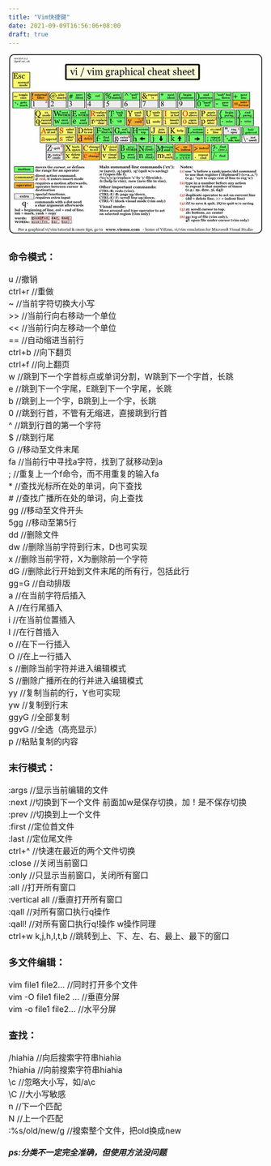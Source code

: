 ```yaml
---
title: "Vim快捷键"
date: 2021-09-09T16:56:06+08:00
draft: true
---
```


![vim键盘图](../images/vim_jianpantu.jpg)
<font size=3px>
### 命令模式：  
u    //撤销  
ctrl+r    //重做  
~    //当前字符切换大小写  
\>>    //当前行向右移动一个单位  
<<    //当前行向左移动一个单位  
==    //自动缩进当前行  
ctrl+b    //向下翻页  
ctrl+f    //向上翻页  
w    //跳到下一个字首标点或单词分割，W跳到下一个字首，长跳  
e     //跳到下一个字尾，E跳到下一个字尾，长跳  
b    //跳到上一个字，B跳到上一个字，长跳  
0     //跳到行首，不管有无缩进，直接跳到行首  
^    //跳到行首的第一个字符  
$    //跳到行尾  
G    //移动至文件末尾  
fa    //当前行中寻找a字符，找到了就移动到a  
;    //重复上一个f命令，而不用重复的输入fa  
\*    //查找光标所在处的单词，向下查找  
\#    //查找广播所在处的单词，向上查找  
gg    //移动至文件开头  
5gg    //移动至第5行  
dd    //删除文件  
dw    //删除当前字符到行末，D也可实现  
x    //删除当前字符，X为删除前一个字符  
dG    //删除此行开始到文件末尾的所有行，包括此行  
gg=G    //自动排版  
a    //在当前字符后插入  
A    //在行尾插入  
i    //在当前位置插入  
I    //在行首插入  
o    //在下一行插入  
O    //在上一行插入  
s    //删除当前字符并进入编辑模式  
S    //删除广播所在的行并进入编辑模式  
yy    //复制当前的行，Y也可实现  
yw    //复制到行末  
ggyG    //全部复制  
ggvG    //全选（高亮显示）  
p    //粘贴复制的内容  

### 末行模式：  

:args    //显示当前编辑的文件  
:next    //切换到下一个文件    前面加w是保存切换，加！是不保存切换  
:prev    //切换到上一个文件  
:first    //定位首文件  
:last    //定位尾文件  
ctrl+^    //快速在最近的两个文件切换  
:close    //关闭当前窗口  
:only    //只显示当前窗口，关闭所有窗口  
:all    //打开所有窗口  
:vertical all    //垂直打开所有窗口  
:qall    //对所有窗口执行q操作  
:qall!    //对所有窗口执行q!操作  w操作同理  
ctrl+w k,j,h,l,t,b    //跳转到上、下、左、右、最上、最下的窗口  



### 多文件编辑：  

vim file1 file2…    //同时打开多个文件  
vim -O file1 file2 …       //垂直分屏  
vim -o file1 file2…        //水平分屏  

### 查找：  

/hiahia    //向后搜索字符串hiahia  
?hiahia    //向前搜索字符串hiahia  
\c    //忽略大小写，如/a\c   
\C    //大小写敏感  
n    //下一个匹配  
N    //上一个匹配  
:%s/old/new/g    //搜索整个文件，把old换成new  

  

##### ps:分类不一定完全准确，但使用方法没问题</font>